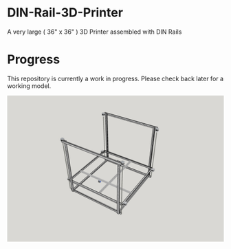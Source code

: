 # DIN-Rail-3D-Printer
A very large ( 36" x 36" ) 3D Printer assembled with DIN Rails

# Progress
This repository is currently a work in progress.  Please check back later for a working model.

![Design Plan](/pics/DesignPlan.jpg)